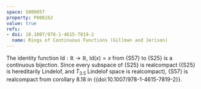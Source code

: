 ```yaml
---
space: S000057
property: P000162
value: true
refs:
- doi: 10.1007/978-1-4615-7819-2
  name: Rings of Continuous Functions (Gillman and Jerison)
---
```


The identity function $\text{Id}:\mathbb{R}\to \mathbb{R}$, $\text{Id}(x) = x$ from {S57} to {S25} is a continuous bijection. Since every subspace of {S25} is realcompact ({S25} is hereditarily Lindelof, and $T_{3.5}$ Lindelof space is realcompact), {S57} is realcompact from corollary 8.18 in {{doi:10.1007/978-1-4615-7819-2}}.

